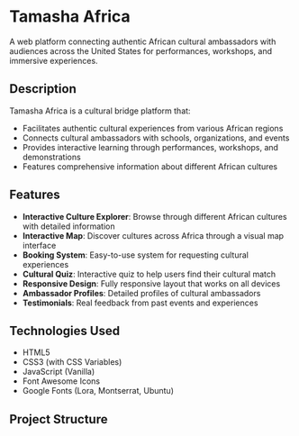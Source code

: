 # Tamasha Africa

A web platform connecting authentic African cultural ambassadors with audiences across the United States for performances, workshops, and immersive experiences.

## Description

Tamasha Africa is a cultural bridge platform that:
- Facilitates authentic cultural experiences from various African regions
- Connects cultural ambassadors with schools, organizations, and events
- Provides interactive learning through performances, workshops, and demonstrations
- Features comprehensive information about different African cultures

## Features

- **Interactive Culture Explorer**: Browse through different African cultures with detailed information
- **Interactive Map**: Discover cultures across Africa through a visual map interface
- **Booking System**: Easy-to-use system for requesting cultural experiences
- **Cultural Quiz**: Interactive quiz to help users find their cultural match
- **Responsive Design**: Fully responsive layout that works on all devices
- **Ambassador Profiles**: Detailed profiles of cultural ambassadors
- **Testimonials**: Real feedback from past events and experiences

## Technologies Used

- HTML5
- CSS3 (with CSS Variables)
- JavaScript (Vanilla)
- Font Awesome Icons
- Google Fonts (Lora, Montserrat, Ubuntu)

## Project Structure
